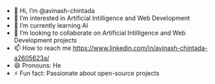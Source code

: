 - 👋 Hi, I’m @avinash-chintada
- 👀 I’m interested in Artificial Intilligence and Web Development
- 🌱 I’m currently learning AI
- 💞️ I’m looking to collaborate on Artificial Intilligence and Web Development projects
- 📫 How to reach me https://www.linkedin.com/in/avinash-chintada-a2605623a/
- 😄 Pronouns: He
- ⚡ Fun fact: Passionate about open-source projects

<!---
avinash-chintada/avinash-chintada is a ✨ special ✨ repository because its `README.md` (this file) appears on your GitHub profile.
You can click the Preview link to take a look at your changes.
--->
